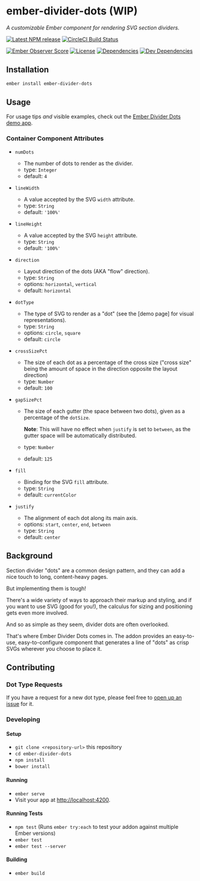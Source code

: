# ember-divider-dots (WIP)

_A customizable Ember component for rendering SVG section dividers._

[![Latest NPM release][npm-badge]][npm-badge-url]
[![CircleCI Build Status][circle-badge]][circle-badge-url]
<!--[![Test Coverage][coverage-badge]][coverage-badge-url]-->
<!--[![Code Climate][codeclimate-badge]][codeclimate-badge-url]-->
[![Ember Observer Score][ember-observer-badge]][ember-observer-badge-url]
[![License][license-badge]][license-badge-url]
[![Dependencies][dependencies-badge]][dependencies-badge-url]
[![Dev Dependencies][devDependencies-badge]][devDependencies-badge-url]


## Installation

```sh
ember install ember-divider-dots
```

## Usage

For usage tips _and_ visible examples, check out the [Ember Divider Dots demo app](https://briansipple.github.io/ember-divider-dots).

### Container Component Attributes
-   `numDots`
    -   The number of dots to render as the divider.
    -   type: `Integer`
    -   default: `4`

-   `lineWidth`
    -   A value accepted by the SVG `width` attribute.
    -   type: `String`
    -   default: `'100%'`

-   `lineHeight`
    -   A value accepted by the SVG `height` attribute.
    -   type: `String`
    -   default: `'100%'`

-   `direction`
    -   Layout direction of the dots (AKA "flow" direction).
    -   type: `String`
    -   options: `horizontal`, `vertical`
    -   default: `horizontal`

-   `dotType`
    -   The type of SVG to render as a "dot" (see the [demo page] for visual representations).
    -   type: `String`
    -   options: `circle`, `square`
    -   default: `circle`

-   `crossSizePct`
    -   The size of each dot as a percentage of the cross size ("cross size" being the amount of space in the direction opposite the layout direction)
    -   type: `Number`
    -   default: `100`

-   `gapSizePct`
    -   The size of each gutter (the space between two dots), given as a percentage of the `dotSize`.
          
          **Note**: This will have no effect when `justify` is set to `between`, as the gutter space will be automatically distributed.

    -   type: `Number`
    -   default: `125`

-   `fill`
    -   Binding for the SVG `fill` attribute.
    -   type: `String`
    -   default: `currentColor`

-   `justify`
    -   The alignment of each dot along its main axis.
    -   options: `start`, `center`, `end`, `between`
    -   type: `String`
    -   default: `center`

## Background
Section divider "dots" are a common design pattern, and they can add a nice touch
to long, content-heavy pages.

But implementing them is tough!

There's a wide variety of ways to approach their markup and styling,
and if you want to use SVG (good for you!), the calculus for sizing and positioning
gets even more involved.

And so as simple as they seem, divider dots are often overlooked.

That's where Ember Divider Dots comes in. The addon provides an easy-to-use, easy-to-configure component that generates
a line of "dots" as crisp SVGs wherever you choose to place it.

## Contributing

### Dot Type Requests

If you have a request for a new dot type, please feel free to [open up an issue](https://github.com/BrianSipple/ember-divider-dots.git/issues) for it.

### Developing 

#### Setup

-   `git clone <repository-url>` this repository
-   `cd ember-divider-dots`
-   `npm install`
-   `bower install`

#### Running

-   `ember serve`
-   Visit your app at [http://localhost:4200](http://localhost:4200).

#### Running Tests

-   `npm test` (Runs `ember try:each` to test your addon against multiple Ember versions)
-   `ember test`
-   `ember test --server`

#### Building

-   `ember build`


[npm-badge]: https://img.shields.io/npm/v/ember-divider-dots.svg
[npm-badge-url]: https://www.npmjs.com/package/ember-divider-dots
[circle-badge]: https://circleci.com/gh/BrianSipple/ember-divider-dots/tree/master.svg?style=svg&circle-token={{CIRCLE_TOKEN}}
[circle-badge-url]: https://circleci.com/gh/BrianSipple/ember-divider-dots/tree/master
[codeclimate-badge]: https://img.shields.io/codeclimate/github/BrianSipple/ember-divider-dots.svg
[codeclimate-badge-url]: https://codeclimate.com/github/BrianSipple/ember-divider-dots
[coverage-badge]: https://codeclimate.com/repos/580452d5c451cf0072003bc5/badges/fe9856d5b427c83eec3c/coverage.svg
[coverage-badge-url]: https://codeclimate.com/repos/580452d5c451cf0072003bc5/coverage
[ember-observer-badge]: http://emberobserver.com/badges/ember-divider-dots.svg
[ember-observer-badge-url]: http://emberobserver.com/addons/ember-divider-dots
[license-badge]: https://img.shields.io/npm/l/ember-divider-dots.svg
[license-badge-url]: ./LICENSE
[dependencies-badge]: https://img.shields.io/david/BrianSipple/ember-divider-dots.svg
[dependencies-badge-url]: https://david-dm.org/BrianSipple/ember-divider-dots
[devDependencies-badge]: https://img.shields.io/david/dev/BrianSipple/ember-divider-dots.svg
[devDependencies-badge-url]: https://david-dm.org/BrianSipple/ember-divider-dots#info=devDependencies
